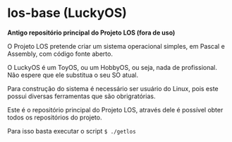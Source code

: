 # los-base (LuckyOS) #
**Antigo repositório principal do Projeto LOS (fora de uso)**

O Projeto LOS pretende criar um sistema operacional simples, em Pascal e Assembly, com código fonte aberto.

O LuckyOS é um ToyOS, ou um HobbyOS, ou seja, nada de profissional. Não espere que ele substitua o seu SO atual.

Para construção do sistema é necessário ser usuário do Linux, pois este possui diversas ferramentas que são obrigratórias.

Este é o repositório principal do Projeto LOS, através dele é possível obter todos os repositórios do projeto.

Para isso basta executar o script `$ ./getlos`
